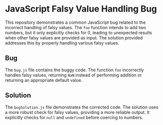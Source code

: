 # JavaScript Falsy Value Handling Bug

This repository demonstrates a common JavaScript bug related to the incorrect handling of falsy values. The `foo` function intends to add two numbers, but it only explicitly checks for 0, leading to unexpected results when other falsy values are provided as input.  The solution provided addresses this by properly handling various falsy values.

## Bug
The `bug.js` file contains the buggy code.  The function `foo` incorrectly handles falsy values, returning `NaN` instead of performing addition or returning an appropriate default value.

## Solution
The `bugSolution.js` file demonstrates the corrected code. The solution uses a more robust check for falsy values, providing a more reliable output.  It explicitly checks for `null` and `undefined` before coercing to numbers.